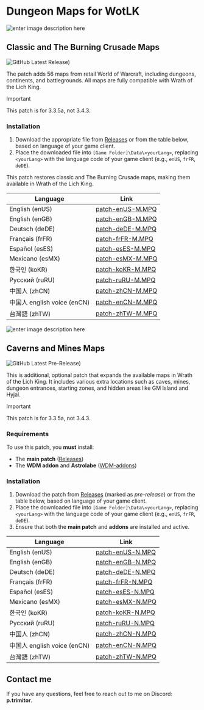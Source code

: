 
# Dungeon Maps for WotLK
![enter image description here](https://i.imgur.com/AD3ZOYo.png)
## Classic and The Burning Crusade Maps
![GitHub Latest Release)](https://img.shields.io/github/v/release/Trimitor/WDM-patch?&logo=github)

The patch adds 56 maps from retail World of Warcraft, including dungeons, continents, and battlegrounds. All maps are fully compatible with Wrath of the Lich King.

> [!IMPORTANT]
> This patch is for 3.3.5a, not 3.4.3.

### Installation
1.  Download the appropriate file from [Releases](https://github.com/Trimitor/WDM-patch/releases/latest)  or from the table below, based on language of your game client.
2.  Place the downloaded file into `[Game Folder]\Data\<yourLang>`, replacing `<yourLang>` with the language code of your game client (e.g., `enUS`, `frFR`, `deDE`).

This patch restores classic and The Burning Crusade maps, making them available in Wrath of the Lich King.

|Language  |Link  | 
|--|--|
|English (enUS)  |[patch-enUS-M.MPQ](https://github.com/Trimitor/WDM-patch/releases/download/2.4.2-stable/patch-enUS-M.MPQ)  | 
|English (enGB)  |[patch-enGB-M.MPQ](https://github.com/Trimitor/WDM-patch/releases/download/2.4.2-stable/patch-enGB-M.MPQ)  | 
|Deutsch (deDE)  |[patch-deDE-M.MPQ](https://github.com/Trimitor/WDM-patch/releases/download/2.4.2-stable/patch-deDE-M.MPQ)  | 
|Français (frFR)  |[patch-frFR-M.MPQ](https://github.com/Trimitor/WDM-patch/releases/download/2.4.2-stable/patch-frFR-M.MPQ)  | 
|Español (esES) |[patch-esES-M.MPQ](https://github.com/Trimitor/WDM-patch/releases/download/2.4.2-stable/patch-esES-M.MPQ) | 
|Mexicano (esMX) |[patch-esMX-M.MPQ](https://github.com/Trimitor/WDM-patch/releases/download/2.4.2-stable/patch-esMX-M.MPQ)  | 
|한국인 (koKR)  |[patch-koKR-M.MPQ](https://github.com/Trimitor/WDM-patch/releases/download/2.4.2-stable/patch-koKR-M.MPQ)  | 
|Русский (ruRU)  |[patch-ruRU-M.MPQ](https://github.com/Trimitor/WDM-patch/releases/download/2.4.2-stable/patch-ruRU-M.MPQ)  | 
|中国人 (zhCN)  |[patch-zhCN-M.MPQ](https://github.com/Trimitor/WDM-patch/releases/download/2.4.2-stable/patch-zhCN-M.MPQ) | 
|中国人 english voice (enCN)  |[patch-enCN-M.MPQ](https://github.com/Trimitor/WDM-patch/releases/download/2.4.2-stable/patch-enCN-M.MPQ)  | 
|台灣語 (zhTW)  |[patch-zhTW-M.MPQ](https://github.com/Trimitor/WDM-patch/releases/download/2.4.2-stable/patch-zhTW-M.MPQ) | 

![enter image description here](https://i.imgur.com/wpTo3E1.png)

## Caverns and Mines Maps
![GitHub Latest Pre-Release)](https://img.shields.io/github/v/release/Trimitor/WDM-patch?include_prereleases&label=pre-release&logo=github) 

This is additional, optional patch that expands the available maps in Wrath of the Lich King. It includes various extra locations such as caves, mines, dungeon entrances, starting zones, and hidden areas like GM Island and Hyjal.

> [!IMPORTANT]
> This patch is for 3.3.5a, not 3.4.3.

### Requirements

To use this patch, you **must** install:

-   The **main patch** ([Releases](https://github.com/Trimitor/WDM-patch/releases/latest))
-   The **WDM addon** and **Astrolabe** ([WDM-addons](https://github.com/Trimitor/WDM-addons/releases/latest))

### Installation

1.  Download the patch from [Releases](https://github.com/Trimitor/WDM-patch/releases) (marked as _pre-release_) or from the table below, based on language of your game client.
2.  Place the downloaded file into `[Game Folder]\Data\<yourLang>`, replacing `<yourLang>` with the language code of your game client (e.g., `enUS`, `frFR`, `deDE`).
3.  Ensure that both the **main patch** and **addons** are installed and active.

|Language  |Link  | 
|--|--|
|English (enUS)  |[patch-enUS-N.MPQ](https://github.com/Trimitor/WDM-patch/releases/download/2.4.4-beta/patch-enUS-N.MPQ)  | 
|English (enGB)  |[patch-enGB-N.MPQ](https://github.com/Trimitor/WDM-patch/releases/download/2.4.4-beta/patch-enGB-N.MPQ)  | 
|Deutsch (deDE)  |[patch-deDE-N.MPQ](https://github.com/Trimitor/WDM-patch/releases/download/2.4.4-beta/patch-deDE-N.MPQ)  | 
|Français (frFR)  |[patch-frFR-N.MPQ](https://github.com/Trimitor/WDM-patch/releases/download/2.4.4-beta/patch-frFR-N.MPQ)  | 
|Español (esES) |[patch-esES-N.MPQ](https://github.com/Trimitor/WDM-patch/releases/download/2.4.4-beta/patch-esES-N.MPQ) | 
|Mexicano (esMX) |[patch-esMX-N.MPQ](https://github.com/Trimitor/WDM-patch/releases/download/2.4.4-beta/patch-esMX-N.MPQ)  | 
|한국인 (koKR)  |[patch-koKR-N.MPQ](https://github.com/Trimitor/WDM-patch/releases/download/2.4.4-beta/patch-koKR-N.MPQ)  | 
|Русский (ruRU)  |[patch-ruRU-N.MPQ](https://github.com/Trimitor/WDM-patch/releases/download/2.4.4-beta/patch-ruRU-N.MPQ)  | 
|中国人 (zhCN)  |[patch-zhCN-N.MPQ](https://github.com/Trimitor/WDM-patch/releases/download/2.4.4-beta/patch-zhCN-N.MPQ) | 
|中国人 english voice (enCN)  |[patch-enCN-N.MPQ](https://github.com/Trimitor/WDM-patch/releases/download/2.4.4-beta/patch-enCN-N.MPQ)  | 
|台灣語 (zhTW)  |[patch-zhTW-N.MPQ](https://github.com/Trimitor/WDM-patch/releases/download/2.4.4-beta/patch-zhTW-N.MPQ) | 

## Contact me
If you have any questions, feel free to reach out to me on Discord: **p.trimitor**.
